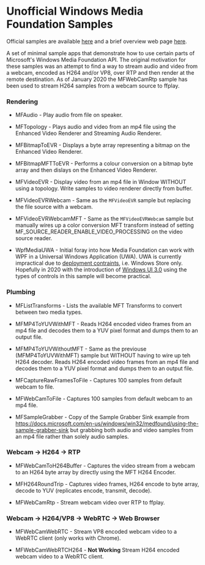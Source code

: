 # Unofficial Windows Media Foundation Samples

Official samples are available [here](https://github.com/microsoft/Windows-classic-samples/tree/master/Samples/Win7Samples/multimedia/mediafoundation) and a brief overview web page [here](https://docs.microsoft.com/en-us/windows/win32/medfound/media-foundation-sdk-samples).

A set of minimal sample apps that demonstrate how to use certain parts of Microsoft's Windows Media Foundation API. The original motivation for these samples was an attempt to find a way to stream audio and video from a webcam, encoded as H264 and/or VP8, over RTP and then render at the remote destination. As of January 2020 the MFWebCamRtp sample has been used to stream H264 samples from a webcam source to ffplay.

### Rendering

 - MFAudio - Play audio from file on speaker.
 
 - MFTopology - Plays audio and video from an mp4 file using the Enhanced Video Renderer and Streaming Audio Renderer.
 
 - MFBitmapToEVR - Displays a byte array representing a bitmap on the Enhanced Video Renderer.
 
 - MFBitmapMFTToEVR - Performs a colour conversion on a bitmap byte array and then dislays on the Enhanced Video Renderer. 
 
 - MFVideoEVR - Display video from an mp4 file in Window WITHOUT using a topology. Write samples to video renderer directly from buffer.
 
 - MFVideoEVRWebcam - Same as the `MFVideoEVR` sample but replacing the file source with a webcam.
 
 - MFVideoEVRWebcamMFT - Same as the `MFVideoEVRWebcam` sample but manually wires up a color conversion MFT transform instead of setting MF_SOURCE_READER_ENABLE_VIDEO_PROCESSING on the video source reader.  
 
 - WpfMediaUWA - Initial foray into how Media Foundation can work with WPF in a Universal Windows Application (UWA). UWA is currently impractical due to [deployment contraints](https://docs.microsoft.com/en-us/windows/apps/desktop/choose-your-platform), i.e. Windows Store only. Hopefully in 2020 with the introduction of [Windows UI 3.0](https://docs.microsoft.com/en-us/uwp/toolkits/) using the types of controls in this sample will become practical.
 
### Plumbing

 - MFListTransforms - Lists the available MFT Transforms to convert between two media types.
 
 - MFMP4ToYUVWithMFT - Reads H264 encoded video frames from an mp4 file and decodes them to a YUV pixel format and dumps them to an output file.
 
 - MFMP4ToYUVWithoutMFT - Same as the previouse (MFMP4ToYUVWithMFT) sample but WITHOUT having to wire up teh H264 decoder. Reads H264 encoded video frames from an mp4 file and decodes them to a YUV pixel format and dumps them to an output file.
 
 - MFCaptureRawFramesToFile - Captures 100 samples from default webcam to file.
 
 - MFWebCamToFile - Captures 100 samples from default webcam to an mp4 file.
 
 - MFSampleGrabber - Copy of the Sample Grabber Sink example from https://docs.microsoft.com/en-us/windows/win32/medfound/using-the-sample-grabber-sink but grabbing both audio and video samples from an mp4 file rather than solely audio samples.

### Webcam -> H264 -> RTP

 - MFWebCamToH264Buffer - Captures the video stream from a webcam to an H264 byte array by directly using the MFT H264 Encoder.

 - MFH264RoundTrip - Captures video frames, H264 encode to byte array, decode to YUV (replicates encode, transmit, decode).

 - MFWebCamRtp - Stream webcam video over RTP to ffplay.
 
### Webcam -> H264/VP8 -> WebRTC -> Web Browser
 
 - MFWebCamWebRTC - Stream VP8 encoded webcam video to a WebRTC client (only works with Chrome).
 
 - MFWebCamWebRTCH264 - **Not Working** Stream H264 encoded webcam video to a WebRTC client.
 
 

 

